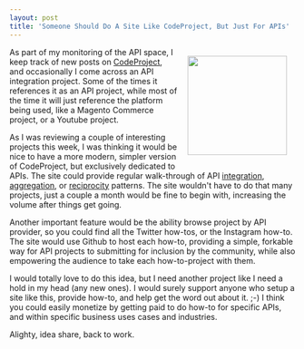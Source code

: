 ```yaml
---
layout: post
title: 'Someone Should Do A Site Like CodeProject, But Just For APIs'
---
```

<p><img style="padding: 15px;" src="https://s3.amazonaws.com/kinlane-productions/bw-icons/bw-tools.png" alt="" width="175" align="right" /></p>
<p>As part of my monitoring of the API space, I keep track of new posts on <a href="http://www.codeproject.com/">CodeProject</a>, and occasionally I come across an API integration project. Some of the times it references it as an API project, while most of the time it will just reference the platform being used, like a Magento Commerce project, or a Youtube project.</p>
<p>As I was reviewing a couple of interesting projects this week, I was thinking it would be nice to have a more modern, simpler version of CodeProject, but exclusively dedicated to APIs. The site could provide regular walk-through of API <a href="http://integration.apievangelist.com/">integration</a>, <a href="http://aggregation.apievangelist.com/">aggregation</a>, or <a href="http://reciprocity.apievangelist.com/">reciprocity</a> patterns. The site wouldn't have to do that many projects, just a couple a month would be fine to begin with, increasing the volume after things get going.&nbsp;</p>
<p>Another important feature would be the ability browse project by API provider, so you could find all the Twitter how-tos, or the Instagram how-to. The site would use Github to host each how-to, providing a simple, forkable way for API projects to submitting for inclusion by the community, while also empowering the audience to take each how-to-project with them.</p>
<p>I would totally love to do this idea, but I need another project like I need a hold in my head (any new ones). I would surely support anyone who setup a site like this, provide how-to, and help get the word out about it. ;-) I think you could easily monetize by getting paid to do how-to for specific APIs, and within specific business uses cases and industries.&nbsp;</p>
<p>Alighty, idea share, back to work.</p>